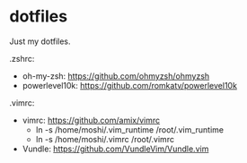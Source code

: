 # dotfiles
Just my dotfiles.

.zshrc:
- oh-my-zsh: https://github.com/ohmyzsh/ohmyzsh
- powerlevel10k: https://github.com/romkatv/powerlevel10k

.vimrc: 
- vimrc: https://github.com/amix/vimrc
  - ln -s /home/moshi/.vim_runtime /root/.vim_runtime
  - ln -s /home/moshi/.vimrc /root/.vimrc
- Vundle: https://github.com/VundleVim/Vundle.vim
